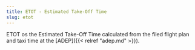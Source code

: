 ```yaml
---
title: ETOT - Estimated Take-Off Time
slug: etot
---
```


 ETOT os the Estimated Take-Off Time calculated from the filed flight plan and taxi time at
 the [ADEP]({{< relref "adep.md" >}}).
